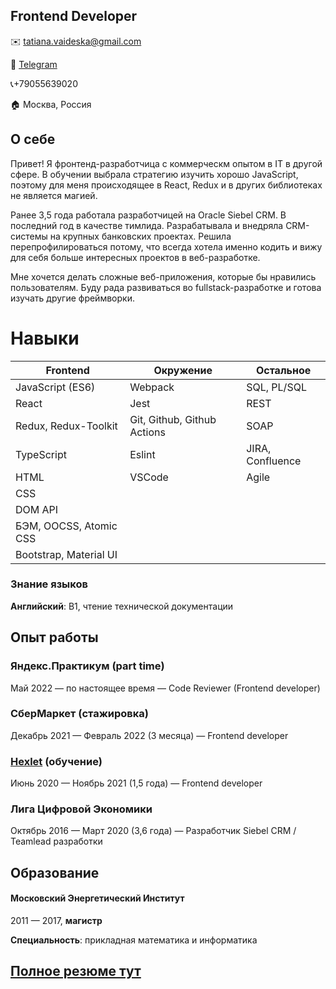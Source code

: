 ## Frontend Developer

✉️ tatiana.vaideska@gmail.com

💬 [Telegram](https://t.me/vaideska)

📞+79055639020

🏠  Москва, Россия

## О себе

Привет! Я фронтенд-разработчица с коммерческм опытом в IT в другой сфере. В обучении выбрала стратегию изучить хорошо JavaScript, поэтому для меня происходящее в React, Redux и в других библиотеках не является магией.

Ранее 3,5 года работала разработчицей на Oracle Siebel CRM. В последний год в качестве тимлида. Разрабатывала и внедряла CRM-системы на крупных банковских проектах. Решила перепрофилироваться потому, что всегда хотела именно кодить и вижу для себя больше интересных проектов в веб-разработке.

Мне хочется делать сложные веб-приложения, которые бы нравились пользователям. Буду рада развиваться во fullstack-разработке и готова изучать другие фреймворки.

# Навыки

|   Frontend             | Окружение                  | Остальное      |
| -----------------------|----------------------------|----------------|
| JavaScript (ES6)       | Webpack                    |SQL, PL/SQL     |
| React                  | Jest                       |REST            |
| Redux, Redux-Toolkit   | Git, Github, Github Actions|SOAP            |
| TypeScript             | Eslint                     |JIRA, Confluence|
| HTML                   | VSCode                     |Agile           |
| CSS                    |                            |                |
| DOM API                |                            |                |
| БЭМ, OOCSS, Atomic CSS |                            |                |
| Bootstrap, Material UI |                            |                |


### Знание языков
**Английский**: B1, чтение технической документации


## Опыт работы
### Яндекс.Практикум (part time)
Май 2022 — по настоящее время — Code Reviewer (Frontend developer)

### СберМаркет (стажировка)
Декабрь 2021 — Февраль 2022 (3 месяца) — Frontend developer

### [Hexlet](https://ru.hexlet.io/u/vaideska) (обучение)
Июнь 2020 — Ноябрь 2021 (1,5 года) — Frontend developer

### Лига Цифровой Экономики
Октябрь 2016 — Март 2020 (3,6 года) — Разработчик Siebel CRM / Teamlead разработки

## Образование
#### Московский Энергетический Институт
2011 — 2017, **магистр**

**Специальность**: прикладная математика и информатика

## [Полное резюме тут](https://github.com/vaideska/CV/)
